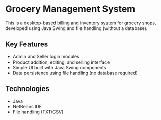 # Grocery Management System

This is a desktop-based billing and inventory system for grocery shops, developed using Java Swing and file handling (without a database).

## Key Features
- Admin and Seller login modules
- Product addition, editing, and selling interface
- Simple UI built with Java Swing components
- Data persistence using file handling (no database required)

## Technologies
- Java
- NetBeans IDE
- File handling (TXT/CSV)
